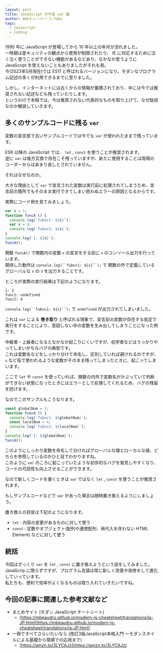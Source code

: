 ```yaml
---
layout: post
title: JavaScript の今昔 var 編
author: Webトレーナー S.Yabu
tags:
  - javascript
  - coding
---
```


1995 年に JavaScript が登場してから 10 年以上の年月が流れました。  
一時期は差キュリティの観点から使用が制限されたり、 IE に対応するために泣く泣く使うことができない機能があるなどあり、なかなか思うように JavaScript を使えないこともありましたがそれも昔。  
今(2023年5月現在)では ES11 と呼ばれるバージョンになり、モダンなプログラム記述の多くが利用できるまでに至りました。  

しかし、インターネットには古くからの情報が蓄積されており、中には今では推奨されない記述なども残っていたりします。  
というわけで本稿では、今は推奨されない代表的なものを取り上げて、なぜ駄目なのか解説していきます。  

<!--more-->

## 多くのサンプルコードに残る `var`

変数の宣言部で古いサンプルコードでは今でも `var` が使われたままで残っています。  

ES6 以降の JavaScript では、 `let` , `const` を使うことが推奨されます。  
逆に `var` は後方互換で存在こそ残っていますが、新たに使用することは現場のコーダーからはあまり良しとされていません。  

それはなぜなのか。  

大きな理由として `var` で宣言された変数は実行前に処理されてしまうため、宣言前の箇所でもそのまま実行できてしまい思わぬエラーの原因となるからです。  

実際にコード例を見てみましょう。  

```javascript
var x = 3;
function funcA () {
  console.log(`fubnc1: ${x}`);
  var x = 4;
  console.log(`fubnc2: ${x}`);
}
console.log(`1: ${x}`);
funcA();
```

関数 `funcA()` で関数内の変数 `x` の宣言をする前に `x` のコンソール出力を行っています。  
期待した動作は `console.log(``fubnc1: ${x}``);` で 関数の外で定義しているグローバルな `x` の `3` を出力することです。  

ところが実際の実行結果は下記のようになります。  

```text
1: 3
func1: undefined
func2: 4
```

`console.log(``fubnc1: ${x}``);` で `undefined` が出力されてしまいました。  

これは `var` による **巻き取り** と呼ばれる現象で、宣言前の変数が存在する仮定で実行をすることにより、意図しない辛の変数を生み出してしまうことになった例です。  

中級者・上級者になるとなかなか起こりにくいですが、初学者などはうっかりやってしまいがちなバグの典型です。  
これは変数名などをしっかり分けて命名し、区別していれば避けれるのですが、  `x` など仮で使われるような変数がそのまま残ってしまったときに、起こってしまいます。  

ここで `let` や `const` を使っていれば、関数の内外で変数名がかぶっていて判断ができない状態になったときにはエラーとして処理してくれるため、バグの残留を防げます。  

なのでこのサンプルもこうなります。  

```javascript
const globalNum = 3;
function funcA () {
  console.log(`fubnc1: ${globalNum}`);
  const localNum = 4;
  console.log(`fubnc2: ${localNum}`);
}
console.log(`1: ${globalNum}`);
funcA();
```

このようにしっかり変数を命名して分ければグローバルな値とローカルな値、どちらを参照しているのかひと目でわかりますね。  
このように `var` のころに起こっていたような初歩的なバグを発見しやすくなり、コードの可読性も向上させることができます。  

なので新しくコードを書くときは `var` ではなく `let` , `const` を使うことが推奨されます。  

もしサンプルコードなどで `var` があった場合は随時置き換えるようにしましょう。  

置き換えの目安は下記のようになります。  

- `let` : 内容の変更があるものに対して使う
- `const` : 定数やオブジェクト(配列や連想配列、再代入を伴わない HTML Element) などに対して使う

## 統括

今回はざっくり `var` を `let` , `const` に置き換えようという話をしてみました。  
JavaScrip に限らずですが、プログラム言語は常に新しく改善や改修をして進化していっています。  
私たちも、便利で効率がよくなるものは取り入れていきたいですね。  

## 今回の記事に関連した参考文献など

- まとめサイト (モダン JavaScript チートシート)
  - [https://mbeaudru.github.io/modern-js-cheatsheet/translations/ja-JP.html](https://mbeaudru.github.io/modern-js-cheatsheet/translations/ja-JP.html)
- 一冊ですべてさらいたいなら (改訂3版JavaScript本格入門 ～モダンスタイルによる基礎から現場での応用まで)
  - [https://amzn.to/3LYCAJz](https://amzn.to/3LYCAJz)
